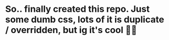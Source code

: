 # So.. finally created this repo. Just some dumb css, lots of it is duplicate / overridden, but ig it's cool 🤷‍♀️
